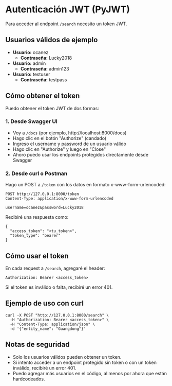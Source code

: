 # Autenticación JWT (PyJWT)

Para acceder al endpoint `/search` necesito un token JWT.

## Usuarios válidos de ejemplo
- **Usuario:** ocanez
  - **Contraseña:** Lucky2018
- **Usuario:** admin
  - **Contraseña:** admin123
- **Usuario:** testuser
  - **Contraseña:** testpass

## Cómo obtener el token

Puedo obtener el token JWT de dos formas:

### 1. Desde Swagger UI
- Voy a `/docs` (por ejemplo, http://localhost:8000/docs)
- Hago clic en el botón "Authorize" (candado)
- Ingreso el username y password de un usuario válido
- Hago clic en "Authorize" y luego en "Close"
- Ahoro puedo usar los endpoints protegidos directamente desde Swagger

### 2. Desde curl o Postman

Hago un POST a `/token` con los datos en formato x-www-form-urlencoded:

```
POST http://127.0.0.1:8000/token
Content-Type: application/x-www-form-urlencoded

username=ocanez&password=Lucky2018
```

Recibiré una respuesta como:
```
{
  "access_token": "<tu_token>",
  "token_type": "bearer"
}
```

## Cómo usar el token

En cada request a `/search`, agregaré el header:

```
Authorization: Bearer <access_token>
```

Si el token es inválido o falta, recibiré un error 401.

## Ejemplo de uso con curl

```
curl -X POST "http://127.0.0.1:8000/search" \
  -H "Authorization: Bearer <access_token>" \
  -H "Content-Type: application/json" \
  -d '{"entity_name": "Guangdong"}'
```

## Notas de seguridad
- Solo los usuarios válidos pueden obtener un token.
- Si intento acceder a un endpoint protegido sin token o con un token inválido, recibiré un error 401.
- Puedo agregar más usuarios en el código, al menos por ahora que están hardcodeados.